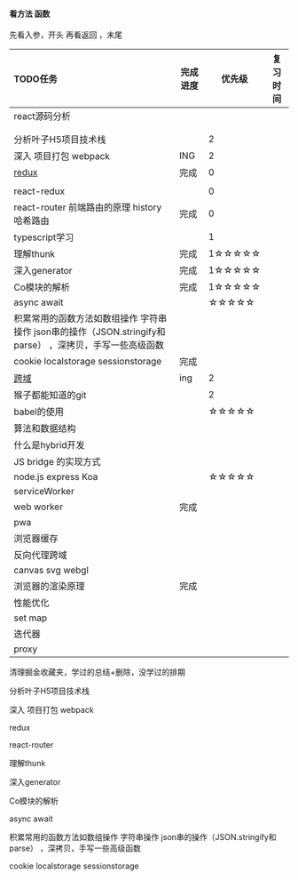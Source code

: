 #### 看方法 函数
先看入参，开头
再看返回 ，末尾



| TODO任务                                                     | 完成进度 | 优先级 | 复习时间 |
| :----------------------------------------------------------- | -------- | ------ | -------- |
| react源码分析                                                |          |        |          |
|                                                              |          |        |          |
|                                                              |          |        |          |
| 分析叶子H5项目技术栈                                         |          | 2      |          |
| 深入 项目打包    webpack                                     | ING      | 2      |          |
| [redux](./React/redux/redux.js)                              | 完成     | 0      |          |
|                                                              |          |        |          |
| react-redux                                                  |          | 0      |          |
| react-router 前端路由的原理 history 哈希路由                 | 完成     | 0      |          |
| typescript学习                                               |          | 1      |          |
| 理解thunk                                                    | 完成     | 1☆☆☆☆☆ |          |
| 深入generator                                                | 完成     | 1☆☆☆☆☆ |          |
| Co模块的解析                                                 | 完成     | 1☆☆☆☆☆ |          |
| async await                                                  |          | ☆☆☆☆☆  |          |
| 积累常用的函数方法如数组操作 字符串操作 json串的操作（JSON.stringify和parse） ，深拷贝，手写一些高级函数 |          |        |          |
| cookie localstorage sessionstorage                           | 完成     |        |          |
| [跨域](./跨域.md)                                            | ing      | 2      |          |
| 猴子都能知道的git                                            |          | 2      |          |
| babel的使用                                                  |          | ☆☆☆☆☆  |          |
| 算法和数据结构                                               |          |        |          |
| 什么是hybrid开发                                             |          |        |          |
| JS bridge 的实现方式                                         |          |        |          |
| node.js      express       Koa                               |          | ☆☆☆☆☆  |          |
| serviceWorker                                                |          |        |          |
| web worker                                                   | 完成     |        |          |
| pwa                                                          |          |        |          |
| 浏览器缓存                                                   |          |        |          |
| 反向代理跨域                                                 |          |        |          |
| canvas  svg     webgl                                        |          |        |          |
| 浏览器的渲染原理                                             | 完成     |        |          |
| 性能优化                                                     |          |        |          |
| set   map                                                    |          |        |          |
| 迭代器                                                       |          |        |          |
| proxy                                                        |          |        |          |



清理掘金收藏夹，学过的总结+删除，没学过的排期



分析叶子H5项目技术栈

深入 项目打包 webpack

redux

react-router

理解thunk

深入generator 

Co模块的解析

async await 

积累常用的函数方法如数组操作 字符串操作 json串的操作（JSON.stringify和parse） ，深拷贝，手写一些高级函数



cookie localstorage sessionstorage

